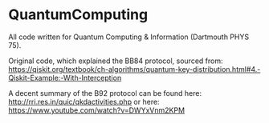 # QuantumComputing
All code written for Quantum Computing &amp; Information (Dartmouth PHYS 75).

Original code, which explained the BB84 protocol, sourced from:
https://qiskit.org/textbook/ch-algorithms/quantum-key-distribution.html#4.-Qiskit-Example:-With-Interception

A decent summary of the B92 protocol can be found here:
http://rri.res.in/quic/qkdactivities.php
or here:
https://www.youtube.com/watch?v=DWYxVnm2KPM